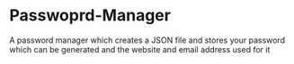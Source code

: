 # Passwoprd-Manager
A password manager which creates a JSON file and stores your password which can be generated and the website and email address used for it
